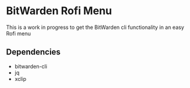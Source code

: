 # BitWarden Rofi Menu

This is a work in progress to get the BitWarden cli functionality in an easy Rofi menu


## Dependencies
* bitwarden-cli
* jq
* xclip
